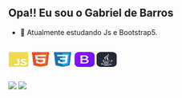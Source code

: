 ## Opa!! Eu sou o Gabriel de Barros

- 🌱 Atualmente estudando Js e Bootstrap5.

<div style="display: inline_block"><br>
  <img align="center" alt="GabrielB-Js" height="30" width="40" src="https://raw.githubusercontent.com/devicons/devicon/master/icons/javascript/javascript-plain.svg">
  <img align="center" alt="GabrielB-HTML" height="30" width="40" src="https://raw.githubusercontent.com/devicons/devicon/master/icons/html5/html5-original.svg">
  <img align="center" alt="GabrielB-Css" height="30" width="40" src="https://raw.githubusercontent.com/devicons/devicon/master/icons/css3/css3-original.svg">
  <img align="center" alt="GabrielB-Bootstrap" height="30" width="40" src="https://github.com/tandpfun/skill-icons/blob/main/icons/Bootstrap.svg">
  <img align="center" alt="GabrielB-Java" height="30" width="40" src="https://github.com/tandpfun/skill-icons/blob/main/icons/Java-Dark.svg">
</div>
  
  ##
 
<div> 
  <a href = "mailto:gabrieldebarros_@hotmail.com"><img src="https://img.shields.io/badge/-Gmail-%23333?style=for-the-badge&logo=gmail&logoColor=white" target="_blank"></a>
  <a href="https://www.linkedin.com/in/gabrieldebarros/" target="_blank"><img src="https://img.shields.io/badge/-LinkedIn-%230077B5?style=for-the-badge&logo=linkedin&logoColor=white" target="_blank"></a> 
  
</div>
